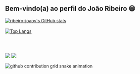 ## Bem-vindo(a) ao perfil do João Ribeiro 😁


  [![ribeiro-joaov's GitHub stats](https://github-readme-stats.vercel.app/api?username=ribeiro-joaov&show_icons=true&theme=radical)](https://github.com/ribeiro-joaov)
    <br>
    <br>
[![Top Langs](https://ribeiro-joaov-readme.vercel.app/api/top-langs/?username=ribeiro-joaov&layout=donut&theme=radical)](https://github.com/ribeiro-joaov)
  

<br>
<br>

  <a href = "mailto:ribeiro.joaov@gmail.com"><img src="https://img.shields.io/badge/-Gmail-%23333?style=for-the-badge&logo=gmail&logoColor=white" target="_blank"></a>
  <a href="https://www.linkedin.com/in/ribeirojoaov" target="_blank"><img src="https://img.shields.io/badge/-LinkedIn-%230077B5?style=for-the-badge&logo=linkedin&logoColor=white" target="_blank"></a> 
 
 
 <picture>
  <source media="(prefers-color-scheme: dark)" srcset="https://raw.githubusercontent.com/ribeiro-joaov/ribeiro-joaov/output/github-contribution-grid-snake-dark.svg">
  <source media="(prefers-color-scheme: light)" srcset="https://raw.githubusercontent.com/ribeiro-joaov/ribeiro-joaov/output/github-contribution-grid-snake.svg">
  <img alt="github contribution grid snake animation" src="https://raw.githubusercontent.com/ribeiro-joaov/ribeiro-joaov/output/github-contribution-grid-snake.svg">
</picture>





